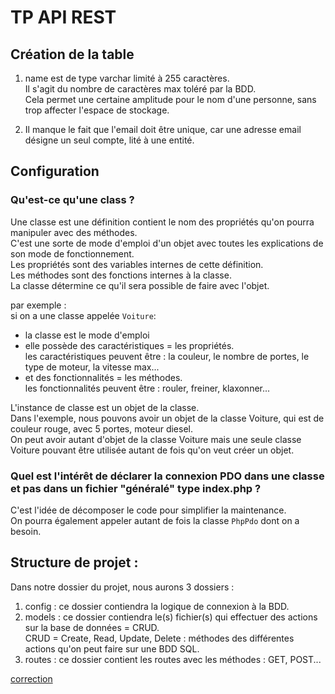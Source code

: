 # TP API REST

## Création de la table

1. name est de type varchar limité à 255 caractères.<br>
Il s'agit du nombre de caractères max toléré par la BDD.<br>
Cela permet une certaine amplitude pour le nom d'une personne, sans trop affecter l'espace de stockage.<br>

2. Il manque le fait que l'email doit être unique, car une adresse email désigne un seul compte, lité à une entité.<br>

## Configuration 

### Qu'est-ce qu'une class ?

Une classe est une définition contient le nom des propriétés qu'on pourra manipuler avec des méthodes.<br>
C'est une sorte de mode d'emploi d'un objet avec toutes les explications de son mode de fonctionnement.<br>
Les propriétés sont des variables internes de cette définition.<br>
Les méthodes sont des fonctions internes à la classe.<br>
La classe détermine ce qu'il sera possible de faire avec l'objet.<br>

par exemple :<br>
si on a une classe appelée `Voiture`:<br> 
  * la classe est le mode d'emploi<br> 
  * elle possède des caractéristiques = les propriétés.<br>
les caractéristiques peuvent être : la couleur, le nombre de portes, le type de moteur, la vitesse max...
  * et des fonctionnalités = les méthodes.<br>
les fonctionnalités peuvent être : rouler, freiner, klaxonner...

L'instance de classe est un objet de la classe.<br>
Dans l'exemple, nous pouvons avoir un objet de la classe Voiture, qui est de couleur rouge, avec 5 portes, moteur diesel.<br>
On peut avoir autant d'objet de la classe Voiture mais une seule classe Voiture pouvant être utilisée autant de fois qu'on veut créer un objet.<br>

### Quel est l'intérêt de déclarer la connexion PDO dans une classe et pas dans un fichier "généralé" type index.php ?

C'est l'idée de décomposer le code pour simplifier la maintenance.<br>
On pourra également appeler autant de fois la classe `PhpPdo` dont on a besoin. 

## Structure de projet :

Dans notre dossier du projet, nous aurons 3 dossiers :
1. config : ce dossier contiendra la logique de connexion à la BDD.
2. models : ce dossier contiendra le(s) fichier(s) qui effectuer des actions sur la base de données = CRUD.<br>
CRUD = Create, Read, Update, Delete : méthodes des différentes actions qu'on peut faire sur une BDD SQL.
3. routes : ce dossier contient les routes avec les méthodes : GET, POST...



<a href="https://github.com/Doha3ris/TP-API-POO/tree/main">correction</a>